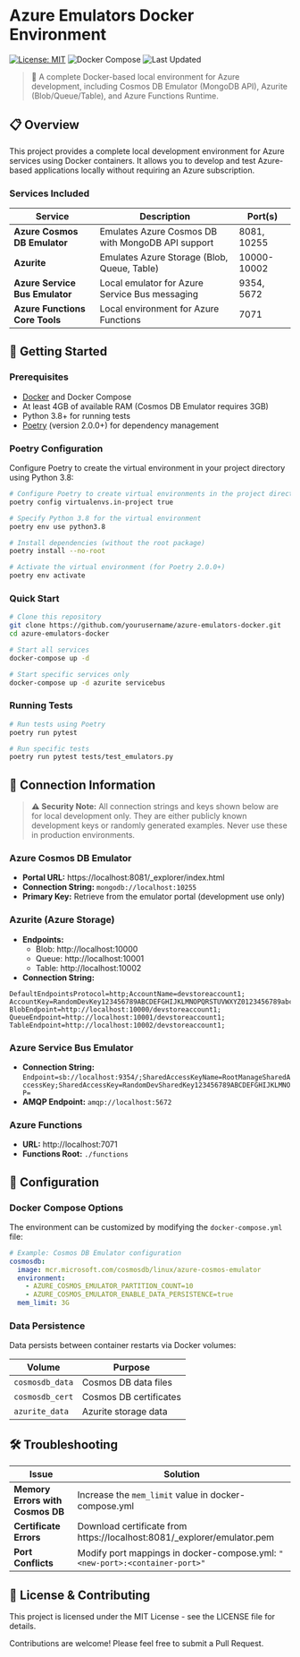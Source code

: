 # Azure Emulators Docker Environment

[![License: MIT](https://img.shields.io/badge/License-MIT-blue.svg)](https://opensource.org/licenses/MIT)
![Docker Compose](https://img.shields.io/badge/Docker_Compose-v3.8-brightgreen)
![Last Updated](https://img.shields.io/badge/Last_Updated-April_2025-lightgrey)

> 🚀 A complete Docker-based local environment for Azure development, including Cosmos DB Emulator (MongoDB API), Azurite (Blob/Queue/Table), and Azure Functions Runtime.

## 📋 Overview

This project provides a complete local development environment for Azure services using Docker containers. It allows you to develop and test Azure-based applications locally without requiring an Azure subscription.

### Services Included

| Service | Description | Port(s) |
|---------|-------------|---------|
| **Azure Cosmos DB Emulator** | Emulates Azure Cosmos DB with MongoDB API support | 8081, 10255 |
| **Azurite** | Emulates Azure Storage (Blob, Queue, Table) | 10000-10002 |
| **Azure Service Bus Emulator** | Local emulator for Azure Service Bus messaging | 9354, 5672 |
| **Azure Functions Core Tools** | Local environment for Azure Functions | 7071 |

## 🚀 Getting Started

### Prerequisites

- [Docker](https://www.docker.com/get-started) and Docker Compose
- At least 4GB of available RAM (Cosmos DB Emulator requires 3GB)
- Python 3.8+ for running tests
- [Poetry](https://python-poetry.org/docs/#installation) (version 2.0.0+) for dependency management

### Poetry Configuration

Configure Poetry to create the virtual environment in your project directory using Python 3.8:

```bash
# Configure Poetry to create virtual environments in the project directory
poetry config virtualenvs.in-project true

# Specify Python 3.8 for the virtual environment
poetry env use python3.8

# Install dependencies (without the root package)
poetry install --no-root

# Activate the virtual environment (for Poetry 2.0.0+)
poetry env activate
```

### Quick Start

```bash
# Clone this repository
git clone https://github.com/yourusername/azure-emulators-docker.git
cd azure-emulators-docker

# Start all services 
docker-compose up -d

# Start specific services only
docker-compose up -d azurite servicebus
```

### Running Tests

```bash
# Run tests using Poetry
poetry run pytest

# Run specific tests
poetry run pytest tests/test_emulators.py
```

## 🔌 Connection Information

> **⚠️ Security Note:** All connection strings and keys shown below are for local development only. They are either publicly known development keys or randomly generated examples. Never use these in production environments.

### Azure Cosmos DB Emulator

- **Portal URL:** https://localhost:8081/_explorer/index.html
- **Connection String:** `mongodb://localhost:10255`
- **Primary Key:** Retrieve from the emulator portal (development use only)

### Azurite (Azure Storage)

- **Endpoints:**
  - Blob: http://localhost:10000
  - Queue: http://localhost:10001
  - Table: http://localhost:10002
- **Connection String:**
```
DefaultEndpointsProtocol=http;AccountName=devstoreaccount1;
AccountKey=RandomDevKey123456789ABCDEFGHIJKLMNOPQRSTUVWXYZ0123456789abcdefghijklmn==;
BlobEndpoint=http://localhost:10000/devstoreaccount1;
QueueEndpoint=http://localhost:10001/devstoreaccount1;
TableEndpoint=http://localhost:10002/devstoreaccount1;
```

### Azure Service Bus Emulator

- **Connection String:** `Endpoint=sb://localhost:9354/;SharedAccessKeyName=RootManageSharedAccessKey;SharedAccessKey=RandomDevSharedKey123456789ABCDEFGHIJKLMNOP=`
- **AMQP Endpoint:** `amqp://localhost:5672`

### Azure Functions

- **URL:** http://localhost:7071
- **Functions Root:** `./functions`

## 📝 Configuration

### Docker Compose Options

The environment can be customized by modifying the `docker-compose.yml` file:

```yaml
# Example: Cosmos DB Emulator configuration
cosmosdb:
  image: mcr.microsoft.com/cosmosdb/linux/azure-cosmos-emulator
  environment:
    - AZURE_COSMOS_EMULATOR_PARTITION_COUNT=10
    - AZURE_COSMOS_EMULATOR_ENABLE_DATA_PERSISTENCE=true
  mem_limit: 3G
```

### Data Persistence

Data persists between container restarts via Docker volumes:

| Volume | Purpose |
|--------|---------|
| `cosmosdb_data` | Cosmos DB data files |
| `cosmosdb_cert` | Cosmos DB certificates |
| `azurite_data` | Azurite storage data |

## 🛠️ Troubleshooting

| Issue | Solution |
|-------|----------|
| **Memory Errors with Cosmos DB** | Increase the `mem_limit` value in docker-compose.yml |
| **Certificate Errors** | Download certificate from https://localhost:8081/_explorer/emulator.pem |
| **Port Conflicts** | Modify port mappings in docker-compose.yml: `"<new-port>:<container-port>"` |

## 📄 License & Contributing

This project is licensed under the MIT License - see the LICENSE file for details.

Contributions are welcome! Please feel free to submit a Pull Request.